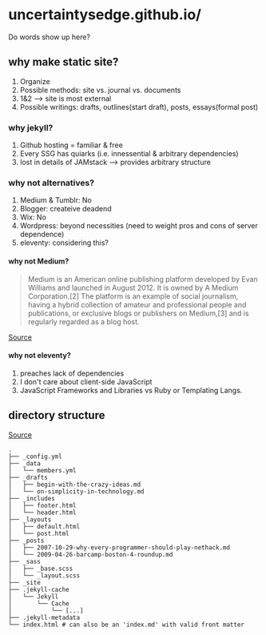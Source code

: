 # uncertaintysedge.github.io/

Do words show up here?

## why make static site?

1. Organize
2. Possible methods: site vs. journal vs. documents
3. 1&2 --> site is most external
4. Possible writings: drafts, outlines(start draft), posts, essays(formal post)

### why jekyll?

1. Github hosting = familiar & free
2. Every SSG has quiarks (i.e. innessential & arbitrary dependencies)
3. lost in details of JAMstack --> provides arbitrary structure

### why not alternatives?

1. Medium & Tumblr: No
2. Blogger: createive deadend
3. Wix: No
4. Wordpress: beyond necessities (need to weight pros and cons of server dependence)   
6. eleventy: considering this?

#### why not Medium?


> Medium is an American online publishing platform developed by Evan Williams and launched in August 2012. It is owned by A Medium Corporation.[2] The platform is an example of social journalism, having a hybrid collection of amateur and professional people and publications, or exclusive blogs or publishers on Medium,[3] and is regularly regarded as a blog host.

[Source](https://en.wikipedia.org/wiki/Medium_%28website%29)

#### why not eleventy?

1. preaches lack of dependencies
2. I don't care about client-side JavaScript
3. JavaScript Frameworks and Libraries vs Ruby or Templating Langs.

## directory structure

[Source](https://jekyllrb.com/docs/structure/)

```
.
├── _config.yml
├── _data
│   └── members.yml
├── _drafts
│   ├── begin-with-the-crazy-ideas.md
│   └── on-simplicity-in-technology.md
├── _includes
│   ├── footer.html
│   └── header.html
├── _layouts
│   ├── default.html
│   └── post.html
├── _posts
│   ├── 2007-10-29-why-every-programmer-should-play-nethack.md
│   └── 2009-04-26-barcamp-boston-4-roundup.md
├── _sass
│   ├── _base.scss
│   └── _layout.scss
├── _site
├── .jekyll-cache
│   └── Jekyll
│       └── Cache
│           └── [...]
├── .jekyll-metadata
└── index.html # can also be an 'index.md' with valid front matter
```

